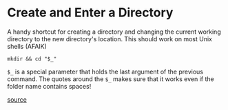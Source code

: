 # Create and Enter a Directory

A handy shortcut for creating a directory and changing the current working directory to the new directory's location. This should work on most Unix shells (AFAIK)

    mkdir && cd "$_"

`$_` is a special parameter that holds the last argument of the previous command. The quotes around the `$_` makes sure that it works even if the folder name contains spaces!

[source](https://unix.stackexchange.com/a/125459)

